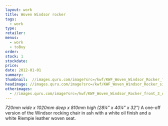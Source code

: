 ```yaml
---
layout: work
title: Woven Windsor rocker
tags:
  - work
type:
retailer:  
menus:
  - work
  - toBuy
order: 
stock: 1
stockdate:
price:
date: 2012-01-01
summary: 
thumbnail:  //images.quru.com/image?src=/kwf/KWF_Woven_Windsor_Rocker_front_3_quarters_4724.JPG&width=175&height=175&right=0.98438&left=0.0375
headimage: //images.quru.com/image?src=/kwf/KWF_Woven_Windsor_Rocker_side.JPG
otherimages:
  - //images.quru.com/image?src=/kwf/KWF_Woven_Windsor_Rocker_front_3_quarters_4724.JPG&width=175&height=175&right=0.98438&left=0.0375
---
```

_720mm wide x 1020mm deep x 810mm high (28&frac14;” x 40&frac14;” x 32”)_
A one-off version of the Windsor rocking chair in ash with a white oil finish and a white Riempie leather woven seat.
